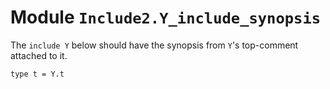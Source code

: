 
# Module `Include2.Y_include_synopsis`

The `include Y` below should have the synopsis from `Y`'s top-comment attached to it.

```
type t = Y.t
```